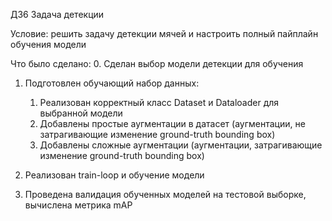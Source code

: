 ДЗ6 Задача детекции  

Условие: решить задачу детекции мячей и настроить полный пайплайн обучения модели

Что было сделано:
0. Сделан выбор модели детекции для обучения

1. Подготовлен обучающий набор данных:
    1. Реализован корректный класс Dataset и Dataloader для выбранной модели
    2. Добавлены простые аугментации в датасет (аугментации, не затрагивающие изменение ground-truth bounding box) 
    3. Добавлены сложные аугментации (аугментации, затрагивающие изменение ground-truth bounding box) 

2. Реализован train-loop и обучение модели
3. Проведена валидация обученных моделей на тестовой выборке, вычислена метрика mAP
